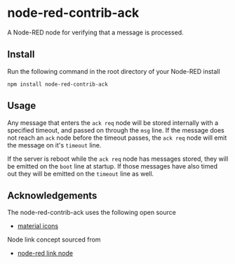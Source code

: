 node-red-contrib-ack
========================
A Node-RED node for verifying that a message is processed.

Install
-------
Run the following command in the root directory of your Node-RED install

    npm install node-red-contrib-ack

Usage
-------

Any message that enters the `ack req` node will be stored internally with a specified timeout, and passed on through the `msg` line.  If the message does not reach an `ack` node before the timeout passes, the `ack req` node will emit the message on it's `timeout` line.

If the server is reboot while the `ack req` node has messages stored, they will be emitted on the `boot` line at startup.  If those messages have also timed out they will be emitted on the `timeout` line as well.

Acknowledgements
----------------

The node-red-contrib-ack uses the following open source

- [material icons](https://google.github.io/material-design-icons/)

Node link concept sourced from

- [node-red link node](https://github.com/node-red/node-red/blob/master/packages/node_modules/%40node-red/nodes/core/common/60-link.html)
